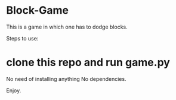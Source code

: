 # Block-Game
This is a game in which one has to dodge blocks.

Steps to use:
# clone this repo and run game.py
No need of installing anything
No dependencies.

Enjoy.
